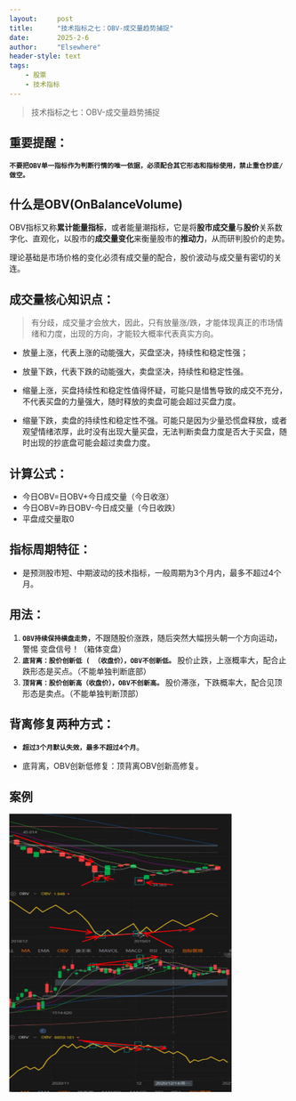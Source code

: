 ```yaml
---
layout: 	post
title: 		"技术指标之七：OBV-成交量趋势捕捉"
date:       2025-2-6
author: 	"Elsewhere"
header-style: text
tags:
    - 股票  
    - 技术指标 
---
```


> 技术指标之七：OBV-成交量趋势捕捉



## 重要提醒：

**`不要把OBV单一指标作为判断行情的唯一依据，必须配合其它形态和指标使用，禁止重仓抄底/做空。`**





## 什么是OBV(OnBalanceVolume)
OBV指标又称**累计能量指标**，或者能量潮指标，它是将**股市成交量**与**股价**关系数字化、直观化，以股市的**成交量变化**来衡量股市的**推动力**，从而研判股价的走势。

理论基础是市场价格的变化必须有成交量的配合，股价波动与成交量有密切的关连。



## 成交量核心知识点：
> 有分歧，成交量才会放大，因此，只有放量涨/跌，才能体现真正的市场情绪和力度，出现的方向，才能较大概率代表真实方向。

- 放量上涨，代表上涨的动能强大，买盘坚决，持续性和稳定性强；

- 放量下跌，代表下跌的动能强大，卖盘坚决，持续性和稳定性强。

- 缩量上涨，买盘持续性和稳定性值得怀疑，可能只是惜售导致的成交不充分，不代表买盘的力量强大，随时释放的卖盘可能会超过买盘力度。

- 缩量下跌，卖盘的持续性和稳定性不强。可能只是因为少量恐慌盘释放，或者观望情绪浓厚，此时没有出现大量买盘，无法判断卖盘力度是否大于买盘，随时出现的抄底盘可能会超过卖盘力度。

  

## 计算公式：
- 今日OBV=日OBV+今日成交量（今日收涨）
- 今日OBV=昨日OBV-今日成交量（今日收跌）
- 平盘成交量取0

## 指标周期特征：
- 是预测股市短、中期波动的技术指标，一般周期为3个月内，最多不超过4个月。



## 用法：
1. **`OBV持续保持横盘走势`**，不跟随股价涨跌，随后突然大幅拐头朝一个方向运动，警惕
变盘信号！（箱体变盘）
2. **`底背离：股价创新低 ( （收盘价），OBV不创新低。`**
股价止跌，上涨概率大，配合止跌形态是买点。（不能单独判断底部）
3. **`顶背离：股价创新高（收盘价），OBV不创新高。`**
股价滞涨，下跌概率大，配合见顶形态是卖点。（不能单独判断顶部）

## 背离修复两种方式：

- **`超过3个月默认失效，最多不超过4个月`**。

- 底背离，OBV创新低修复：顶背离OBV创新高修复。

  


## 案例

<img src="/img/2025/02/01-53/5.jpg" width = "400" height = "250"  align=left /><br><br><br><br><br><br><br><br><br><br>

<img src="/img/2025/02/01-53/6.jpg" width = "400" height = "250"  align=left /><br><br><br><br><br><br><br><br><br><br><br>
